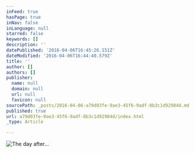 ```yaml
---
inFeed: true
hasPage: true
inNav: false
inLanguage: null
starred: false
keywords: []
description: ''
datePublished: '2016-04-06T16:45:26.151Z'
dateModified: '2016-04-06T16:44:40.579Z'
title: ''
author: []
authors: []
publisher:
  name: null
  domain: null
  url: null
  favicon: null
sourcePath: _posts/2016-04-06-a79d03fe-9ae3-45f6-9adf-8b3c1d92984d.md
published: true
url: a79d03fe-9ae3-45f6-9adf-8b3c1d92984d/index.html
_type: Article

---
```

![The day after...](https://the-grid-user-content.s3-us-west-2.amazonaws.com/043888ee-2ec6-4279-870e-1aea6789f78b.jpg)